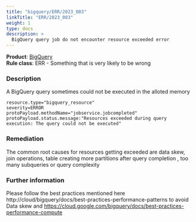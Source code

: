```yaml
---
title: "bigquery/ERR/2023_003"
linkTitle: "ERR/2023_003"
weight: 1
type: docs
description: >
  BigQuery query job do not encounter resource exceeded error
---
```


**Product**: [BigQuery](https://cloud.google.com/bigquery)\
**Rule class**: ERR - Something that is very likely to be wrong

### Description

A BigQuery query sometimes could not be executed in the alloted memory

```
resource.type="bigquery_resource"
severity=ERROR
protoPayload.methodName="jobservice.jobcompleted"
protoPayload.status.message:"Resources exceeded during query execution: The query could not be executed"
```

### Remediation

The common root causes for resources getting exceeded are data skew, join operations,
table creating more partitions after query completion , too many subqueries or query complexity

### Further information

Please follow the best practices mentioned here http://cloud/bigquery/docs/best-practices-performance-patterns
to avoid Data skew and https://cloud.google.com/bigquery/docs/best-practices-performance-compute
